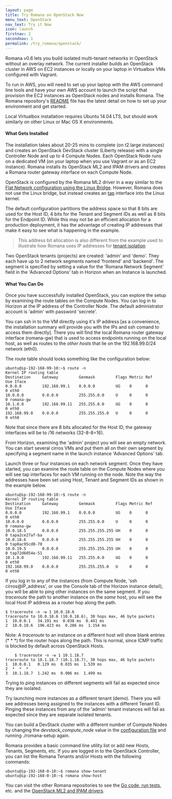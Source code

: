 ```yaml
---
layout: page
title: Try Romana on OpenStack Now
menu_text: OpenStack
nav_text: Try it Now
icon: launch
firstnav: 2
secondnav: 1
permalink: /try_romana/openstack/
---
```


Romana v0.6 lets you build isolated multi-tenant networks in OpenStack without an overlay network. The current installer builds an OpenStack cluster in AWS on EC2 instances or locally on your laptop in Virtualbox VMs configured with Vagrant.

To run in AWS, you will need to set up your laptop with the AWS command line tools and have your own AWS account to launch the script that provision the EC2 instances as OpenStack nodes and installs Romana. The Romana repository's [README]( https://github.com/romana/romana/) file has the latest detail on how to set up your environment and get started. 

Local Virtualbox installation requires Ubuntu 14.04 LTS, but should work similarly on other Linux or Mac OS X environments.

#### What Gets Installed

The installation takes about 20-25 mins to complete (on t2.large instances) and creates an OpenStack DevStack cluster (Liberty release) with a single Controller Node and up to 4 Compute Nodes. Each OpenStack Node runs on a dedicated VM (on your laptop when you use Vagrant or as an EC2 instance). Romana installs its OpenStack ML2 and IPAM drivers and creates a Romana router gateway interface on each Compute Node. 

OpenStack is configured by the Romana ML2 driver in a way similar to the [Flat Network configuration using the Linux Bridge](http://docs.openstack.org/liberty/networking-guide/scenario-classic-lb.html). However, Romana does not use the Linux bridge, but instead creates an [tap](https://en.wikipedia.org/wiki/TUN/TAP) interface into the Linux kernel.

The default configuration partitions the address space so that 8 bits are used for the Host ID, 4 bits for the Tenant and Segment IDs as well as 8 bits for the Endpoint ID. While this may not be an efficient allocation for a production deployment, it has the advantage of creating IP addresses that make it easy to see what is happening in the example. 

>  This address bit allocation is also different from the example used to illustrate how Romana uses IP addresses for [tenant isolation](/how/romana_details/#romana-tenant-isolation)

Two OpenStack tenants (projects) are created: 'admin' and 'demo'. They each have up to 2 network segments named 'frontend' and 'backend'. The segment is specified by setting a value for the 'Romana Network Segment' field in the 'Advanced Options' tab in Horizon when an Instance is launched. 


#### What You Can Do

Once you have successfully installed OpenStack, you can explore the setup by examining the route tables on the Compute Nodes. You can log in to Horizon at the IP address of the Controller Node. The default administrator account is 'admin' with password 'secrete'. 

You can ssh in to the VM directly using it's IP address [as a convenience, the installation summary will provide you with the IPs and ssh comand to access them directly]. There you will find the local Romana router gateway interface (romana-gw) that is used to access endpoints running on the local host, as well as routes to the *other hosts* that lie on the 192.168.99.0/24 network (eth0). 

The route table should looks something like the configuration below:

	ubuntu@ip-192-168-99-10:~$ route -n
	Kernel IP routing table
	Destination     Gateway         Genmask         Flags Metric Ref    Use Iface
	0.0.0.0         192.168.99.1    0.0.0.0         UG    0      0        0 eth0
	10.0.0.0        0.0.0.0         255.255.0.0     U     0      0        0 romana-gw
	10.1.0.0        192.168.99.11   255.255.0.0     UG    0      0        0 eth0
	192.168.99.0    0.0.0.0         255.255.255.0   U     0      0        0 eth0
	
Note that since there are 8 bits allocated for the Host ID, the gateway interfaces will be to /16 networks (32-8-8=16). 

From Horizon, examining the 'admin' project you will see an empty network. You can start several cirros VMs and put them all on their own segment by specifying a segment name in the launch instance 'Advanced Options' tab.

Launch three or four instances on each network segment. Once they have started, you can examine the route table on the Compute Nodes where you will see tap interfaces for each VM running on the node. Note the way the addresses have been set using Host, Tenant and Segment IDs as shown in the example below.

	ubuntu@ip-192-168-99-10:~$ route -n
	Kernel IP routing table
	Destination     Gateway         Genmask         Flags Metric Ref    Use Iface
	0.0.0.0         192.168.99.1    0.0.0.0         UG    0      0        0 eth0
	10.0.0.0        0.0.0.0         255.255.0.0     U     0      0        0 romana-gw
	10.0.18.5       0.0.0.0         255.255.255.255 UH    0      0        0 tapa2ce27af-ba
	10.0.18.6       0.0.0.0         255.255.255.255 UH    0      0        0 tap0ac95cd0-70
	10.0.19.5       0.0.0.0         255.255.255.255 UH    0      0        0 tap72d6054e-51
	10.1.0.0        192.168.99.11   255.255.0.0     UG    0      0        0 eth0
	192.168.99.0    0.0.0.0         255.255.255.0   U     0      0        0 eth0
	
If you log in to any of the instances (from Compute Node, 'ssh cirros@IP_address', or use the Console tab of the Horizon instance detail), you will be able to ping other instances on the same segment. If you *traceroute* the path to another instance on the *same* host, you will see the local Host IP address as a router hop along the path. 

	$ traceroute -n -w 1 10.0.18.6
	traceroute to 10.0.18.6 (10.0.18.6), 30 hops max, 46 byte packets
 	1  10.0.0.1   34.191 ms  0.038 ms  0.441 ms
 	2  10.0.18.6  196.423 ms  0.286 ms  1.154 ms

Note: A *traceroute* to an instance on a different host will show blank entries (* * *) for the router hops along the path. This is normal, since ICMP traffic is blocked by default across OpenStack Hosts.

		$ traceroute -n -w 1 10.1.18.7
	traceroute to 10.1.18.7 (10.1.18.7), 30 hops max, 46 byte packets
 	1  10.0.0.1   0.129 ms  0.035 ms  1.539 ms
 	2  *  *  *
 	3  10.1.18.7  1.242 ms  0.906 ms  1.499 ms

Trying to ping instances on different segments will fail as expected since they are isolated.

Try launching more instances as a different tenant (demo). There you will see addresses being assigned to the instances with a different Tenant ID. Pinging these instances from any of the 'admin' tenant instances will fail as expected since they are separate isolated tenants.

You can build a DevStack cluster with a different number of Compute Nodes by changing the *devstack_compute_node* value in the [configuration file](https://github.com/romana/romana/blob/master/romana-install/group_vars/all) and running ./romana-setup again.

Romana provides a basic command line utility list or add new Hosts, Tenants, Segments, etc.  If you are logged in to the OpenStack Controller, you can list the Romana Tenants and/or Hosts with the following commands:

	ubuntu@ip-192-168-0-10:~$ romana show-tenant
	ubuntu@ip-192-168-0-10:~$ romana show-host

You can visit the other Romana repositories to see the [Go code, run tests](https://github.com/romana/core), etc. and the [OpenStack ML2 and IPAM drivers](https://github.com/romana/networking-romana).
